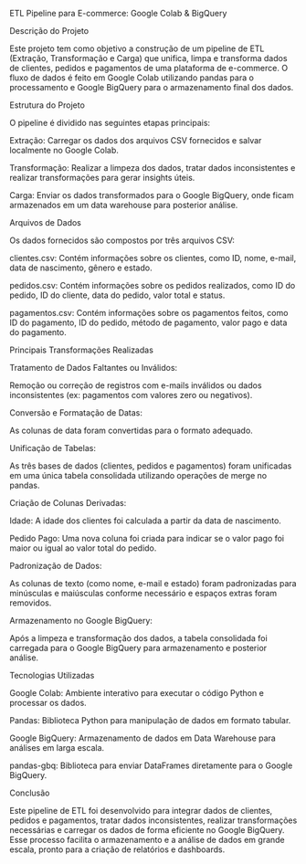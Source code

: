 ETL Pipeline para E-commerce: Google Colab & BigQuery


Descrição do Projeto


Este projeto tem como objetivo a construção de um pipeline de ETL (Extração, Transformação e Carga) que unifica, limpa e transforma dados de clientes, pedidos e pagamentos de uma plataforma de e-commerce. O fluxo de dados é feito em Google Colab utilizando pandas para o processamento e Google BigQuery para o armazenamento final dos dados.

Estrutura do Projeto

O pipeline é dividido nas seguintes etapas principais:

Extração: Carregar os dados dos arquivos CSV fornecidos e salvar localmente no Google Colab.

Transformação: Realizar a limpeza dos dados, tratar dados inconsistentes e realizar transformações para gerar insights úteis.

Carga: Enviar os dados transformados para o Google BigQuery, onde ficam armazenados em um data warehouse para posterior análise.

Arquivos de Dados

Os dados fornecidos são compostos por três arquivos CSV:

clientes.csv: Contém informações sobre os clientes, como ID, nome, e-mail, data de nascimento, gênero e estado.

pedidos.csv: Contém informações sobre os pedidos realizados, como ID do pedido, ID do cliente, data do pedido, valor total e status.

pagamentos.csv: Contém informações sobre os pagamentos feitos, como ID do pagamento, ID do pedido, método de pagamento, valor pago e data do pagamento.

Principais Transformações Realizadas

Tratamento de Dados Faltantes ou Inválidos:

Remoção ou correção de registros com e-mails inválidos ou dados inconsistentes (ex: pagamentos com valores zero ou negativos).

Conversão e Formatação de Datas:

As colunas de data foram convertidas para o formato adequado.

Unificação de Tabelas:

As três bases de dados (clientes, pedidos e pagamentos) foram unificadas em uma única tabela consolidada utilizando operações de merge no pandas.

Criação de Colunas Derivadas:

Idade: A idade dos clientes foi calculada a partir da data de nascimento.

Pedido Pago: Uma nova coluna foi criada para indicar se o valor pago foi maior ou igual ao valor total do pedido.

Padronização de Dados:

As colunas de texto (como nome, e-mail e estado) foram padronizadas para minúsculas e maiúsculas conforme necessário e espaços extras foram removidos.

Armazenamento no Google BigQuery:

Após a limpeza e transformação dos dados, a tabela consolidada foi carregada para o Google BigQuery para armazenamento e posterior análise.

Tecnologias Utilizadas

Google Colab: Ambiente interativo para executar o código Python e processar os dados.

Pandas: Biblioteca Python para manipulação de dados em formato tabular.

Google BigQuery: Armazenamento de dados em Data Warehouse para análises em larga escala.

pandas-gbq: Biblioteca para enviar DataFrames diretamente para o Google BigQuery.


Conclusão

Este pipeline de ETL foi desenvolvido para integrar dados de clientes, pedidos e pagamentos, tratar dados inconsistentes, realizar transformações necessárias e carregar os dados de forma eficiente no Google BigQuery. Esse processo facilita o armazenamento e a análise de dados em grande escala, pronto para a criação de relatórios e dashboards.

